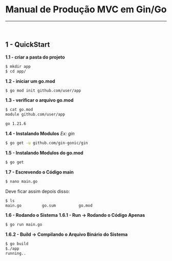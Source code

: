 <div align='center'><h1>Manual de Produção MVC em Gin/Go</h1></div>
<hr>

<br>

## 1 - QuickStart

**1.1 - criar a pasta do projeto**
```sh
$ mkdir app
$ cd app/
```
**1.2 - iniciar um go.mod**
```sh
$ go mod init github.com/user/app
```
**1.3 - verificar o arquivo go.mod**
```sh
$ cat go.mod
module github.com/user/app

go 1.21.6
```
**1.4 - Instalando Modulos**
*Ex: gin*
```sh
$ go get -u github.com/gin-gonic/gin
```
**1.5 - Instalando Modulos do go.mod**
```sh
$ go get
```
**1.7 - Escrevendo o Código main**
```sh
$ nano main.go
```
Deve ficar assim depois disso:
```sh
$ ls
main.go         go.sum          go.mod
```
**1.6 - Rodando o Sistema**
**1.6.1 - Run -> Rodando o Código Apenas**
```sh
$ go run main.go
```
**1.6.2 - Build -> Compilando o Arquivo Binário do Sistema**
```sh
$ go build
$./app
running..
```